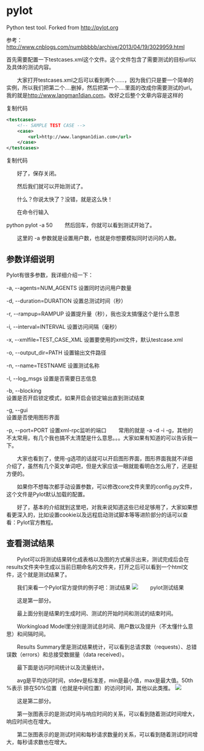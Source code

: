 pylot
=====

Python test tool. Forked from http://pylot.org


参考：http://www.cnblogs.com/numbbbbb/archive/2013/04/19/3029959.html

首先需要配置一下testcases.xml这个文件。这个文件包含了需要测试的目标url以及具体的测试内容。

　　大家打开testcases.xml之后可以看到两个<case>......</case>，因为我们只是要一个简单的实例，所以我们把第二个<case>....</case>删掉，然后把第一个<case>....</case>里面的<url></url>改成你需要测试的url。我的就是<url>http://www.langman1dian.com</url>。改好之后整个文章内容是这样的

复制代码
``` xml
<testcases>
    <!-- SAMPLE TEST CASE -->
    <case>
        <url>http://www.langman1dian.com</url>
    </case>
</testcases>
```
复制代码
 

　　好了，保存关闭。

　　然后我们就可以开始测试了。

　　什么？你说太快了？没错，就是这么快！

　　在命令行输入

python pylot -a 50
　　然后回车，你就可以看到测试开始了。

　　这里的 -a 参数就是设置用户数，也就是你想要模拟同时访问的人数。

## 参数详细说明
Pylot有很多参数，我详细介绍一下：

-a, --agents=NUM_AGENTS
设置同时访问用户数量

-d, --duration=DURATION
设置总测试时间（秒）

-r, --rampup=RAMPUP
设置提升量（秒），我也没太搞懂这个是什么意思

-i, --interval=INTERVAL 
设置访问间隔（毫秒）

-x, --xmlfile=TEST_CASE_XML
设置要使用的xml文件，默认testcase.xml

-o, --output_dir=PATH
设置输出文件路径

-n, --name=TESTNAME
设置测试名称

-l, --log_msgs
设置是否需要日志信息

-b, --blocking  
设置是否开启锁定模式，如果开启会锁定输出直到测试结束

-g, --gui  
设置是否使用图形界面

-p, --port=PORT
设置xml-rpc监听的端口
　　常用的就是 -a -d -i -g，其他的不太常用，有几个我也搞不太清楚是什么意思。。。大家如果有知道的可以告诉我一下。

　　大家也看到了，使用-g选项的话就可以开启图形界面，图形界面我就不详细介绍了，虽然有几个英文单词吧，但是大家应该一眼就能看明白怎么用了，还是挺方便的。

　　如果你不想每次都手动设置参数，可以修改core文件夹里的config.py文件，这个文件是Pylot默认加载的配置。

　　好了，基本的介绍就到这里吧，对我来说知道这些已经足够用了，大家如果想看更深入的，比如设置cookie以及远程启动测试脚本等等进阶部分的话可以查看：Pylot官方教程。

## 查看测试结果
　　Pylot可以将测试结果转化成表格以及图的方式展示出来，测试完成后会在results文件夹中生成以当前日期命名的文件夹，打开之后可以看到一个html文件，这个就是测试结果了。

　　我们来看一个Pylot官方提供的例子吧：测试结果
![](http://images.cnblogs.com/cnblogs_com/numbbbbb/472096/o_4.png)
　　pylot测试结果

　　这是第一部分。

　　最上面分别是结果的生成时间、测试的开始时间和测试的结束时间。

　　Workingload Model里分别是测试总时间、用户数以及提升（不太懂什么意思）和间隔时间。

　　Results Summary里是测试结果统计，可以看到总请求数（requests）、总错误数（errors）和总接受数据量（data received）。

　　最下面是访问时间统计以及流量统计。

　　avg是平均访问时间，stdev是标准差，min是最小值，max是最大值。50th %表示 排在50%位置（也就是中间位置）的访问时间，其他以此类推。
![](http://images.cnblogs.com/cnblogs_com/numbbbbb/472096/o_5.png)
	
　　这是第二部分。

　　第一张图表示的是测试时间与响应时间的关系，可以看到随着测试时间增大，响应时间也在增大。

　　第二张图表示的是测试时间和每秒请求数量的关系，可以看到随着测试时间增大，每秒请求数也在增大。